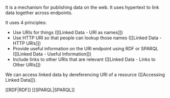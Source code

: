 It is a mechanism for publishing data on the web. It uses hypertext to link data together across endpoints.

It uses 4 principles:
- Use URIs for things ([[Linked Data - URI as names]])
- Use HTTP URI so that people can lookup those names ([[Linked Data - HTTP URIs]])
- Provide useful information on the URI endpoint using RDF or SPARQL ([[Linked Data - Useful Information]])
- Include links to other URIs that are relevant ([[Linked Data - Links to Other URIs]])

We can access linked data by dereferencing URI of a resource ([[Accessing Linked Data]]).

[[RDF|RDF]]
[[SPARQL|SPARQL]]